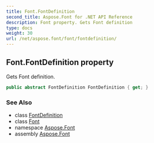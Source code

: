 ```yaml
---
title: Font.FontDefinition
second_title: Aspose.Font for .NET API Reference
description: Font property. Gets Font definition
type: docs
weight: 30
url: /net/aspose.font/font/fontdefinition/
---
```

## Font.FontDefinition property

Gets Font definition.

```csharp
public abstract FontDefinition FontDefinition { get; }
```

### See Also

* class [FontDefinition](../../../aspose.font.sources/fontdefinition/)
* class [Font](../)
* namespace [Aspose.Font](../../font/)
* assembly [Aspose.Font](../../../)



